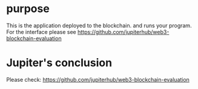 # purpose

This is the application deployed to the blockchain. and runs your program.
For the interface please see https://github.com/jupiterhub/web3-blockchain-evaluation

# Jupiter's conclusion

Please check:
https://github.com/jupiterhub/web3-blockchain-evaluation
